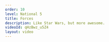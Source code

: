 ```yaml
---
order: 10
level: National 5
title: Forces
description: Like Star Wars, but more awesome.
videoId: qHzBwz_u5Z4
layout: video
---
```


<script src="https://cdn.jsdelivr.net/npm/p5@0.10.2/lib/p5.min.js"></script>
<script src="https://cdn.jsdelivr.net/gh/AnswerMeWithMrB/orbit-game/sketch.js"></script>
<div id="sketch-holder"></div>
<style>
#sketch-holder {
  display: flex;
  justify-content: center;
}
</style>
